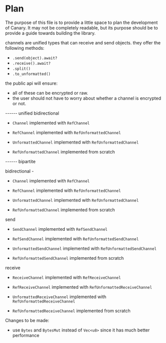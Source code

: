 # Plan

The purpose of this file is to provide a little space to plan the development of Canary.
It may not be completely readable, but its purpose should be to provide a guide towards building the library.

channels are unified types that can receive and send objects.
they offer the following methods:

- `.send(object).await?`
- `.receive().await?`
- `.split()`
- `.to_unformatted()`

the public api will ensure:

- all of these can be encrypted or raw.
- the user should not have to worry about whether a channel is encrypted or not.

------ unified
bidirectional

- `Channel` implemented with `RefChannel`
- `RefChannel` implemented with `RefUnformattedChannel`

- `UnformattedChannel` implemented with `RefUnformattedChannel`
- `RefUnformattedChannel` implemented from scratch

------  bipartite

bidirectional -

- `Channel` implemented with `RefChannel`
- `RefChannel` implemented with `RefUnformattedChannel`

- `UnformattedChannel` implemented with `RefUnformattedChannel`
- `RefUnformattedChannel` implemented from scratch

send

- `SendChannel` implemented with `RefSendChannel`
- `RefSendChannel`  implemented with `RefUnformattedSendChannel`

- `UnformattedSendChannel` implemented with `RefUnformattedSendChannel`
- `RefUnformattedSendChannel` implemented from scratch

receive

- `ReceiveChannel` implemented with `RefReceiveChannel`
- `RefReceiveChannel` implemented with `RefUnformattedReceiveChannel`

- `UnformattedReceiveChannel` implemented with `RefUnformattedReceiveChannel`
- `RefUnformattedReceiveChannel` implemented from scratch

Changes to be made:

- use `Bytes` and `BytesMut` instead of `Vec<u8>` since it has much better performance

